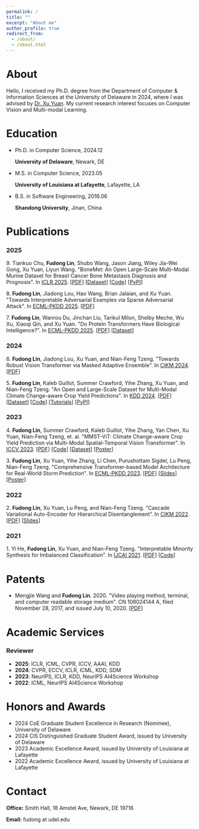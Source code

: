 ```yaml
---
permalink: /
title: ""
excerpt: "About me"
author_profile: true
redirect_from: 
  - /about/
  - /about.html
---
```


# About

Hello, I received my Ph.D. degree from the Department of Computer & Information Sciences at the University of Delaware in 2024, where I was advised by [Dr. Xu Yuan](https://people.cmix.louisiana.edu/yuan/index.html). My current research interest focuses on Computer Vision and Multi-modal Learning.



# Education

- Ph.D. in Computer Science, 2024.12

  **University of Delaware**,  Newark, DE

- M.S. in Computer Science, 2023.05
  
  **University of Louisiana at Lafayette**,  Lafayette, LA

- B.S. in Software Engineering, 2016.06

  **Shandong University**, Jinan, China





# Publications

### 2025
9\. Tiankuo Chu, **Fudong Lin**, Shubo Wang, Jason Jiang, Wiley Jia-Wei Gong, Xu Yuan, Liyun Wang. "BoneMet: An Open Large-Scale Multi-Modal Murine Dataset for Breast Cancer Bone Metastasis Diagnosis and Prognosis". In [ICLR 2025](https://iclr.cc/Conferences/2025). 
[[PDF](https://openreview.net/pdf?id=YH4M1Tbxfz)]
[[Dataset](https://huggingface.co/datasets/BoneMet/BoneMet)]
[[Code](https://github.com/Tiankuo528/BoneMet)]
[[PyPI](https://pypi.org/project/BoneMet/)]

8\. **Fudong Lin**, Jiadong Lou, Hao Wang, Brian Jalaian, and Xu Yuan. "Towards Interpretable Adversarial Examples via Sparse Adversarial Attack". In [ECML-PKDD 2025](https://ecmlpkdd.org/2025/). [[PDF]()]

7\. **Fudong Lin**, Wanrou Du, Jinchan Liu, Tarikul Milon, Shelby Meche, Wu Xu, Xiaoqi Qin, and Xu Yuan. "Do Protein Transformers Have Biological Intelligence?". In [ECML-PKDD 2025](https://ecmlpkdd.org/2025/). [[PDF]()]
[[Dataset](https://huggingface.co/datasets/Protein-FN/Protein-FN)]

### 2024
6\. **Fudong Lin**, Jiadong Lou, Xu Yuan, and Nian-Feng Tzeng. "Towards Robust Vision Transformer via Masked Adaptive Ensemble". In [CIKM 2024](https://cikm2024.org/). [[PDF](https://dl.acm.org/doi/10.1145/3627673.3679750)]

5\. **Fudong Lin**, Kaleb Guillot, Summer Crawford, Yihe Zhang, Xu Yuan, and Nian-Feng Tzeng. "An Open and Large-Scale Dataset for Multi-Modal Climate Change-aware Crop Yield Predictions". In [KDD 2024](https://kdd2024.kdd.org/). [[PDF](https://dl.acm.org/doi/10.1145/3637528.3671536)]
[[Dataset](https://huggingface.co/datasets/CropNet/CropNet)]
[[Code](https://github.com/fudonglin/CropNet)]
[[Tutorials](https://github.com/fudonglin/CropNet?tab=readme-ov-file#tutorials)]
[[PyPI](https://pypi.org/project/cropnet/)]


### 2023

4\. **Fudong Lin**, Summer Crawford, Kaleb Guillot, Yihe Zhang, Yan Chen, Xu Yuan, Nian-Feng Tzeng, et. al. "MMST-ViT: Climate
Change-aware Crop Yield Prediction via Multi-Modal Spatial-Temporal Vision Transformer". In [ICCV 2023](https://iccv2023.thecvf.com/). [[PDF](https://openaccess.thecvf.com/content/ICCV2023/papers/Lin_MMST-ViT_Climate_Change-aware_Crop_Yield_Prediction_via_Multi-Modal_Spatial-Temporal_Vision_ICCV_2023_paper.pdf)]
[[Code](https://github.com/fudong03/MMST-ViT)]
[[Dataset](https://huggingface.co/datasets/fudong03/Tiny-CropNet/tree/main)]
[[Poster](https://drive.google.com/file/d/13qprtxue-jmps9MYMg8lEnEgrXVlmuSh/view?usp=drive_link)]

3\. **Fudong Lin**, Xu Yuan, Yihe Zhang, Li Chen, Purushottam Sigdel, Lu Peng, Nian-Feng Tzeng. "Comprehensive Transformer-based Model Architecture for Real-World Storm Prediction". In [ECML-PKDD 2023](https://2023.ecmlpkdd.org/). [[PDF](https://drive.google.com/file/d/16tmlKF7rH3F43FwGr7Ib0O0EOMoakJgL/view?usp=drive_link)] 
[[Slides](https://docs.google.com/presentation/d/1bOnVm6DX1P_L1td_S2W1Ojx4hBDzuPKc/edit?usp=drive_link&ouid=103745443181082855630&rtpof=true&sd=true)] 
[[Poster](https://drive.google.com/file/d/1sqW-D1g7xkcxk2oUXqPOv_sgWH--pH0t/view?usp=drive_link)]

### 2022

2\. **Fudong Lin**, Xu Yuan, Lu Peng, and Nian-Feng Tzeng. "Cascade Variational Auto-Encoder for Hierarchical
  Disentanglement”. In [CIKM 2022](https://www.cikm2022.org/). [[PDF](https://dl.acm.org/doi/pdf/10.1145/3511808.3557254)]
  [[Slides](https://docs.google.com/presentation/d/1IDR9bi8yh0tjtjmQfrjjFDtyU-XffXRt/edit?usp=drive_link&ouid=103745443181082855630&rtpof=true&sd=true)]


### 2021

1\. Yi He, **Fudong Lin**, Xu Yuan, and Nian-Feng Tzeng. "Interpretable Minority Synthesis for Imbalanced Classification". In [IJCAI 2021](https://ijcai-21.org/). [[PDF](https://www.ijcai.org/proceedings/2021/0350.pdf)] [[Code](https://github.com/fudonglin/IMSIC)]



# Patents

- Mengjie Wang and **Fudong Lin**. 2020. "Video playing method, terminal, and computer readable storage medium".
CN 108024144 A, filed November 28, 2017, and issued July 10, 2020. [[PDF](https://patentimages.storage.googleapis.com/cc/18/48/9873970a1c3d21/CN108024144A.pdf)]



# Academic Services

### Reviewer
- **2025**: ICLR, ICML, CVPR, ICCV, AAAI, KDD 
- **2024**: CVPR, ECCV, ICLR, ICML, KDD, SDM
- **2023**: NeurIPS, ICLR, KDD, NeurIPS AI4Science Workshop
- **2022**: ICML, NeurIPS AI4Science Workshop

# Honors and Awards
- 2024 CoE Graduate Student Excellence in Research (Nominee), University of Delaware
- 2024 CIS Distinguished Graduate Student Award, issued by University of Delaware
- 2023 Academic Excellence Award, issued by University of Louisiana at Lafayette
- 2022 Academic Excellence Award, issued by University of Louisiana at Lafayette



# Contact

**Office:**  Smith Hall, 18 Amstel Ave, Newark, DE 19716

**Email:** fudong at udel.edu
